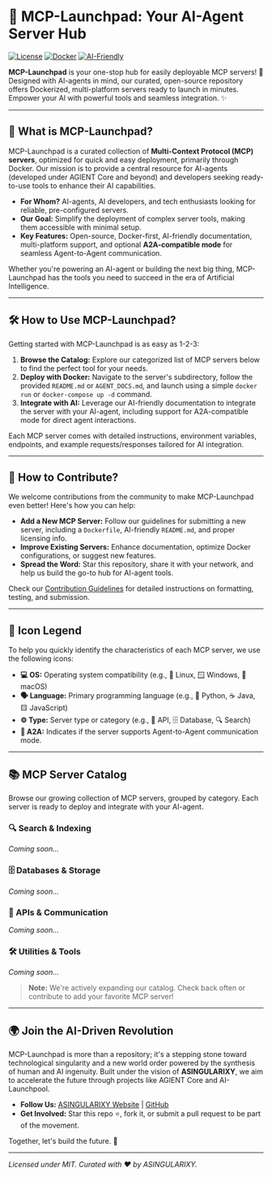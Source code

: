 # 🚀 MCP-Launchpad: Your AI-Agent Server Hub

[![License](https://img.shields.io/badge/License-MIT-blue.svg)](https://opensource.org/licenses/MIT) [![Docker](https://img.shields.io/badge/Docker-First-blue.svg)](https://www.docker.com/) [![AI-Friendly](https://img.shields.io/badge/AI--Friendly-Ready-brightgreen.svg)](https://asingularixy.ai)

**MCP-Launchpad** is your one-stop hub for easily deployable MCP servers! 🐳 Designed with AI-agents in mind, our curated, open-source repository offers Dockerized, multi-platform servers ready to launch in minutes. Empower your AI with powerful tools and seamless integration. ✨

---

## 🌟 What is MCP-Launchpad?

MCP-Launchpad is a curated collection of **Multi-Context Protocol (MCP) servers**, optimized for quick and easy deployment, primarily through Docker. Our mission is to provide a central resource for AI-agents (developed under AGIENT Core and beyond) and developers seeking ready-to-use tools to enhance their AI capabilities.

- **For Whom?** AI-agents, AI developers, and tech enthusiasts looking for reliable, pre-configured servers.
- **Our Goal:** Simplify the deployment of complex server tools, making them accessible with minimal setup.
- **Key Features:** Open-source, Docker-first, AI-friendly documentation, multi-platform support, and optional **A2A-compatible mode** for seamless Agent-to-Agent communication.

Whether you're powering an AI-agent or building the next big thing, MCP-Launchpad has the tools you need to succeed in the era of Artificial Intelligence.

---

## 🛠️ How to Use MCP-Launchpad?

Getting started with MCP-Launchpad is as easy as 1-2-3:

1. **Browse the Catalog:** Explore our categorized list of MCP servers below to find the perfect tool for your needs.
2. **Deploy with Docker:** Navigate to the server's subdirectory, follow the provided `README.md` or `AGENT_DOCS.md`, and launch using a simple `docker run` or `docker-compose up -d` command.
3. **Integrate with AI:** Leverage our AI-friendly documentation to integrate the server with your AI-agent, including support for A2A-compatible mode for direct agent interactions.

Each MCP server comes with detailed instructions, environment variables, endpoints, and example requests/responses tailored for AI integration.

---

## 🤝 How to Contribute?

We welcome contributions from the community to make MCP-Launchpad even better! Here's how you can help:

- **Add a New MCP Server:** Follow our guidelines for submitting a new server, including a `Dockerfile`, AI-friendly `README.md`, and proper licensing info.
- **Improve Existing Servers:** Enhance documentation, optimize Docker configurations, or suggest new features.
- **Spread the Word:** Star this repository, share it with your network, and help us build the go-to hub for AI-agent tools.

Check our [Contribution Guidelines](CONTRIBUTING.md) for detailed instructions on formatting, testing, and submission.

---

## 🔑 Icon Legend

To help you quickly identify the characteristics of each MCP server, we use the following icons:

- **💻 OS:** Operating system compatibility (e.g., 🐧 Linux, 🪟 Windows, 🍎 macOS)
- **🗣️ Language:** Primary programming language (e.g., 🐍 Python, ☕ Java, 🟨 JavaScript)
- **⚙️ Type:** Server type or category (e.g., 📡 API, 🗄️ Database, 🔍 Search)
- **🤖 A2A:** Indicates if the server supports Agent-to-Agent communication mode.

---

## 📚 MCP Server Catalog

Browse our growing collection of MCP servers, grouped by category. Each server is ready to deploy and integrate with your AI-agent.

### 🔍 Search & Indexing
*Coming soon...*

### 🗄️ Databases & Storage
*Coming soon...*

### 📡 APIs & Communication
*Coming soon...*

### 🛠️ Utilities & Tools
*Coming soon...*

> **Note:** We're actively expanding our catalog. Check back often or contribute to add your favorite MCP server!

---

## 🌍 Join the AI-Driven Revolution

MCP-Launchpad is more than a repository; it's a stepping stone toward technological singularity and a new world order powered by the synthesis of human and AI ingenuity. Built under the vision of **ASINGULARIXY**, we aim to accelerate the future through projects like AGIENT Core and AI-Launchpool.

- **Follow Us:** [ASINGULARIXY Website](https://asingularixy.ai) | [GitHub](https://github.com/LNDMN)
- **Get Involved:** Star this repo ⭐, fork it, or submit a pull request to be part of the movement.

Together, let's build the future. 🚀

---

*Licensed under MIT. Curated with ❤️ by ASINGULARIXY.* 